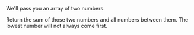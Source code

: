 We'll pass you an array of two numbers.

Return the sum of those two numbers and all numbers between them.
The lowest number will not always come first.

